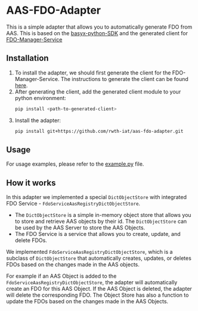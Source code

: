 # AAS-FDO-Adapter
This is a simple adapter that allows you to automatically generate FDO from AAS.
This is based on the [basyx-python-SDK](https://github.com/rwth-iat/basyx-python-sdk) and the generated client for [FDO-Manager-Service](https://gitlab.indiscale.com/fdo/fdo-manager-service/-/tree/main?ref_type=heads)

## Installation
1. To install the adapter, we should first generate the client for the FDO-Manager-Service. The instructions to generate the client can be found [here](https://gitlab.indiscale.com/fdo/fdo-manager-clients/-/tree/main/example-client?ref_type=heads).
1. After generating the client, add the generated client module to your python environment:
    ```bash
    pip install <path-to-generated-client>
    ```
1. Install the adapter:
    ```bash
    pip install git+https://github.com/rwth-iat/aas-fdo-adapter.git
    ```

## Usage
For usage examples, please refer to the [example.py](example.py) file.

## How it works
In this adapter we implemented a special `DictObjectStore` with integrated FDO Service - `FdoServiceAasRegistryDictObjectStore`.

- The `DictObjectStore` is a simple in-memory object store that allows you to store and retrieve AAS objects by their id. The `DictObjectStore` can be used by the AAS Server to store the AAS Objects.
- The FDO Service is a service that allows you to create, update, and delete FDOs. 

We implemented `FdoServiceAasRegistryDictObjectStore`, which is a subclass of `DictObjectStore` that automatically creates, updates, or deletes FDOs based on the changes made in the AAS objects.

For example if an AAS Object is added to the `FdoServiceAasRegistryDictObjectStore`, the adapter will automatically create an FDO for this AAS Object. If the AAS Object is deleted, the adapter will delete the corresponding FDO. The Object Store has also a function to update the FDOs based on the changes made in the AAS Objects.